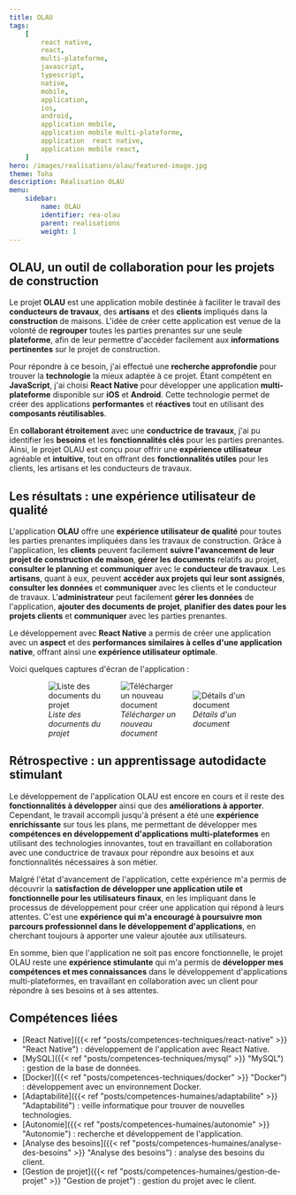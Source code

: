 ```yaml
---
title: OLAU
tags:
    [
        react native,
        react,
        multi-plateforme,
        javascript,
        typescript,
        native,
        mobile,
        application,
        ios,
        android,
        application mobile,
        application mobile multi-plateforme,
        application  react native,
        application mobile react,
    ]
hero: /images/realisations/olau/featured-image.jpg
theme: Toha
description: Réalisation OLAU
menu:
    sidebar:
        name: OLAU
        identifier: rea-olau
        parent: realisations
        weight: 1
---
```


## OLAU, un outil de collaboration pour les projets de construction
Le projet **OLAU** est une application mobile destinée à faciliter le travail des **conducteurs de travaux**, des **artisans** et des **clients** impliqués dans la **construction** de maisons. L'idée de créer cette application est venue de la volonté de **regrouper** toutes les parties prenantes sur une seule **plateforme**, afin de leur permettre d'accéder facilement aux **informations pertinentes** sur le projet de construction.

Pour répondre à ce besoin, j'ai effectué une **recherche approfondie** pour trouver la **technologie** la mieux adaptée à ce projet. Étant compétent en **JavaScript**, j'ai choisi **React Native** pour développer une application **multi-plateforme** disponible sur **iOS** et **Android**. Cette technologie permet de créer des applications **performantes** et **réactives** tout en utilisant des **composants réutilisables**.

En **collaborant étroitement** avec une **conductrice de travaux**, j'ai pu identifier les **besoins** et les **fonctionnalités clés** pour les parties prenantes. Ainsi, le projet OLAU est conçu pour offrir une **expérience utilisateur** agréable et **intuitive**, tout en offrant des **fonctionnalités utiles** pour les clients, les artisans et les conducteurs de travaux.

## Les résultats : une expérience utilisateur de qualité
L'application **OLAU** offre une **expérience utilisateur de qualité** pour toutes les parties prenantes impliquées dans les travaux de construction. Grâce à l'application, les **clients** peuvent facilement **suivre l'avancement de leur projet de construction de maison**, **gérer les documents** relatifs au projet, **consulter le planning** et **communiquer** avec le **conducteur de travaux**. Les **artisans**, quant à eux, peuvent **accéder aux projets qui leur sont assignés**, **consulter les données** et **communiquer** avec les clients et le conducteur de travaux. L'**administrateur** peut facilement **gérer les données** de l'application, **ajouter des documents de projet**, **planifier des dates pour les projets clients** et **communiquer** avec les parties prenantes.

Le développement avec **React Native** a permis de créer une application avec un **aspect** et des **performances similaires à celles d'une application native**, offrant ainsi une **expérience utilisateur optimale**.

Voici quelques captures d'écran de l'application :
<div style="display: flex; flex-direction: row; align-items: center; justify-content: center; gap: 30px;">
    <div style="display: flex; flex-direction: column; align-items: center; justify-content: center; width: 20%">
        <img onclick="window.open('/images/realisations/olau/documents-1.png')" src="/images/realisations/olau/documents-1.png" style="align-self: center; cursor: pointer;" alt="Liste des documents du projet" title="Cliquer pour zoomer" />
        <i>Liste des documents du projet</i>
    </div>
    <div style="display: flex; flex-direction: column; align-items: center; justify-content: center; width: 20%">
        <img onclick="window.open('/images/realisations/olau/documents-2.png')" src="/images/realisations/olau/documents-2.png" style="align-self: center; cursor: pointer;" alt="Télécharger un nouveau document" title="Cliquer pour zoomer" />
        <i>Télécharger un nouveau document</i>
    </div>
    <div style="display: flex; flex-direction: column; align-items: center; justify-content: center; width: 20%">
        <img onclick="window.open('/images/realisations/olau/documents-3.png')" src="/images/realisations/olau/documents-3.png" style="align-self: center; cursor: pointer;" alt="Détails d'un document" title="Cliquer pour zoomer" />
        <i>Détails d'un document</i>
    </div>
</div>

## Rétrospective : un apprentissage autodidacte stimulant
Le développement de l'application OLAU est encore en cours et il reste des **fonctionnalités à développer** ainsi que des **améliorations à apporter**. Cependant, le travail accompli jusqu'à présent a été une **expérience enrichissante** sur tous les plans, me permettant de développer mes **compétences en développement d'applications multi-plateformes** en utilisant des technologies innovantes, tout en travaillant en collaboration avec une conductrice de travaux pour répondre aux besoins et aux fonctionnalités nécessaires à son métier.

Malgré l'état d'avancement de l'application, cette expérience m'a permis de découvrir la **satisfaction de développer une application utile et fonctionnelle pour les utilisateurs finaux**, en les impliquant dans le processus de développement pour créer une application qui répond à leurs attentes. C'est une **expérience qui m'a encouragé à poursuivre mon parcours professionnel dans le développement d'applications**, en cherchant toujours à apporter une valeur ajoutée aux utilisateurs.

En somme, bien que l'application ne soit pas encore fonctionnelle, le projet OLAU reste une **expérience stimulante** qui m'a permis de **développer mes compétences et mes connaissances** dans le développement d'applications multi-plateformes, en travaillant en collaboration avec un client pour répondre à ses besoins et à ses attentes.

## Compétences liées
-   [React Native]({{< ref "posts/competences-techniques/react-native" >}} "React Native") : développement de l'application avec React Native.
-   [MySQL]({{< ref "posts/competences-techniques/mysql" >}} "MySQL") : gestion de la base de données.
-   [Docker]({{< ref "posts/competences-techniques/docker" >}} "Docker") : développement avec un environnement Docker.
-   [Adaptabilité]({{< ref "posts/competences-humaines/adaptabilite" >}} "Adaptabilité") : veille informatique pour trouver de nouvelles technologies.
-   [Autonomie]({{< ref "posts/competences-humaines/autonomie" >}} "Autonomie") : recherche et développement de l'application.
-   [Analyse des besoins]({{< ref "posts/competences-humaines/analyse-des-besoins" >}} "Analyse des besoins") : analyse des besoins du client.
-   [Gestion de projet]({{< ref "posts/competences-humaines/gestion-de-projet" >}} "Gestion de projet") : gestion du projet avec le client.